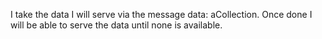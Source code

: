 I take the data I will serve via the message data: aCollection.
Once done I will be able to serve the data until none is available. 